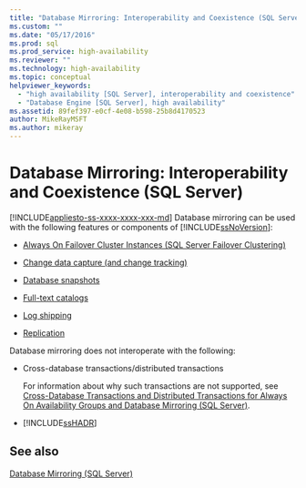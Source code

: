 ```yaml
---
title: "Database Mirroring: Interoperability and Coexistence (SQL Server) | Microsoft Docs"
ms.custom: ""
ms.date: "05/17/2016"
ms.prod: sql
ms.prod_service: high-availability
ms.reviewer: ""
ms.technology: high-availability
ms.topic: conceptual
helpviewer_keywords: 
  - "high availability [SQL Server], interoperability and coexistence"
  - "Database Engine [SQL Server], high availability"
ms.assetid: 89fef397-e0cf-4e08-b598-25b8d4170523
author: MikeRayMSFT
ms.author: mikeray
---
```

# Database Mirroring: Interoperability and Coexistence (SQL Server)
[!INCLUDE[appliesto-ss-xxxx-xxxx-xxx-md](../../includes/appliesto-ss-xxxx-xxxx-xxx-md.md)]
  Database mirroring can be used with the following features or components of [!INCLUDE[ssNoVersion](../../includes/ssnoversion-md.md)]:  
  
-   [Always On Failover Cluster Instances (SQL Server Failover Clustering)](../../database-engine/database-mirroring/database-mirroring-and-sql-server-failover-cluster-instances.md)  
  
-   [Change data capture (and change tracking)](../../relational-databases/track-changes/change-data-capture-and-other-sql-server-features.md)  
  
-   [Database snapshots](../../database-engine/database-mirroring/database-mirroring-and-database-snapshots-sql-server.md)  
  
-   [Full-text catalogs](../../database-engine/database-mirroring/database-mirroring-and-full-text-catalogs-sql-server.md)  
  
-   [Log shipping](../../database-engine/database-mirroring/database-mirroring-and-log-shipping-sql-server.md)  
  
-   [Replication](../../database-engine/database-mirroring/database-mirroring-and-replication-sql-server.md)  
  
 Database mirroring does not interoperate with the following:  
  
-   Cross-database transactions/distributed transactions  
  
     For information about why such transactions are not supported, see [Cross-Database Transactions and Distributed Transactions for Always On Availability Groups and Database Mirroring &#40;SQL Server&#41;](../../database-engine/availability-groups/windows/transactions-always-on-availability-and-database-mirroring.md).  
  
-   [!INCLUDE[ssHADR](../../includes/sshadr-md.md)]  
  
## See also  
 [Database Mirroring &#40;SQL Server&#41;](../../database-engine/database-mirroring/database-mirroring-sql-server.md)  
  
  
